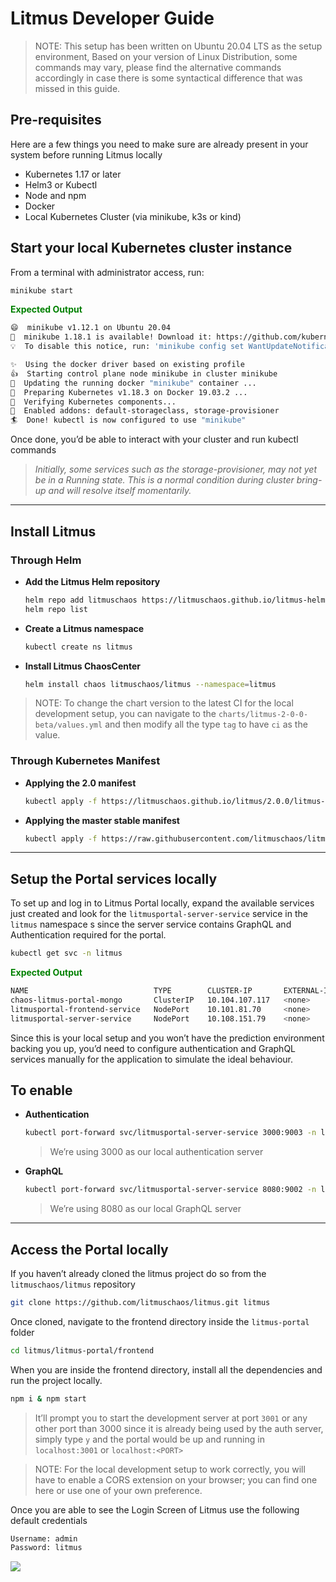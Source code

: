 # Litmus Developer Guide

> NOTE: This setup has been written on Ubuntu 20.04 LTS as the setup environment, Based on your version of Linux Distribution, some commands may vary, please find the alternative commands accordingly in case there is some syntactical difference that was missed in this guide.

## **Pre-requisites**

Here are a few things you need to make sure are already present in your system before running Litmus locally

* Kubernetes 1.17 or later
* Helm3 or Kubectl
* Node and npm
* Docker
* Local Kubernetes Cluster (via minikube, k3s or kind)

## **Start your local Kubernetes cluster instance**

From a terminal with administrator access, run:

```bash
minikube start
```

<span style="color:green">**Expected Output**</span>

```bash
😄  minikube v1.12.1 on Ubuntu 20.04
🎉  minikube 1.18.1 is available! Download it: https://github.com/kubernetes/minikube/releases/tag/v1.18.1
💡  To disable this notice, run: 'minikube config set WantUpdateNotification false'

✨  Using the docker driver based on existing profile
👍  Starting control plane node minikube in cluster minikube
🏃  Updating the running docker "minikube" container ...
🐳  Preparing Kubernetes v1.18.3 on Docker 19.03.2 ...
🔎  Verifying Kubernetes components...
🌟  Enabled addons: default-storageclass, storage-provisioner
🏄  Done! kubectl is now configured to use "minikube"
```

Once done, you’d be able to interact with your cluster and run kubectl commands
> *Initially, some services such as the storage-provisioner, may not yet be in a Running state. This is a normal condition during cluster bring-up and will resolve itself momentarily.*

***

## **Install Litmus**

### **Through Helm**

* **Add the Litmus Helm repository**
  ```bash
  helm repo add litmuschaos https://litmuschaos.github.io/litmus-helm/
  helm repo list
  ```

* **Create a Litmus namespace**
  
  ```bash
  kubectl create ns litmus
  ```

* **Install Litmus ChaosCenter**
  
  ```bash
  helm install chaos litmuschaos/litmus --namespace=litmus
  ```

> NOTE: To change the chart version to the latest CI for the local development setup, you can navigate to the `charts/litmus-2-0-0-beta/values.yml` and then modify all the type `tag` to have `ci` as the value.

### **Through Kubernetes Manifest**

* **Applying the 2.0 manifest**

  ```bash
  kubectl apply -f https://litmuschaos.github.io/litmus/2.0.0/litmus-2.0.0.yaml
  ```

* **Applying the master stable manifest**

  ```bash
  kubectl apply -f https://raw.githubusercontent.com/litmuschaos/litmus/master/litmus-portal/cluster-k8s-manifest.yml
  ```

***

## **Setup the Portal services locally**

To set up and log in to Litmus Portal locally, expand the available services just created and look for the `litmusportal-server-service` service in the `litmus` namespace s since the server service contains GraphQL and Authentication required for the portal.

```bash
kubectl get svc -n litmus
```

<span style="color:green">**Expected Output**</span>

```bash
NAME                            TYPE        CLUSTER-IP       EXTERNAL-IP   PORT(S)                         AGE
chaos-litmus-portal-mongo       ClusterIP   10.104.107.117   <none>        27017/TCP                       2m
litmusportal-frontend-service   NodePort    10.101.81.70     <none>        9091:30385/TCP                  2m
litmusportal-server-service     NodePort    10.108.151.79    <none>        9002:32456/TCP,9003:31160/TCP   2m
```

Since this is your local setup and you won’t have the prediction environment backing you up, you’d need to configure authentication and GraphQL services manually for the application to simulate the ideal behaviour.

## **To enable**

* **Authentication**

  ```bash
  kubectl port-forward svc/litmusportal-server-service 3000:9003 -n litmus
  ```
  > We’re using 3000 as our local authentication server

* **GraphQL**

  ```bash
  kubectl port-forward svc/litmusportal-server-service 8080:9002 -n litmus
  ```
  > We’re using 8080 as our local GraphQL server

***

## **Access the Portal locally**

If you haven’t already cloned the litmus project do so from the `litmuschaos/litmus` repository

```bash
git clone https://github.com/litmuschaos/litmus.git litmus
```

Once cloned, navigate to the frontend directory inside the `litmus-portal` folder

```bash
cd litmus/litmus-portal/frontend
```

When you are inside the frontend directory, install all the dependencies and run the project locally.

```bash
npm i & npm start
```

> It’ll prompt you to start the development server at port `3001` or any other port than 3000 since it is already being used by the auth server, simply type `y` and the portal would be up and running in `localhost:3001` or `localhost:<PORT>`

> NOTE: For the local development setup to work correctly, you will have to enable a CORS extension on your browser; you can find one here or use one of your own preference.

Once you are able to see the Login Screen of Litmus use the following default credentials

```bash
Username: admin
Password: litmus
```
<img src="https://i.ibb.co/yhgYLm1/login-75d67e34bdfa757d7647811731e2637a.png" />